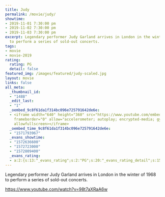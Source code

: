 ```yaml
---
title: Judy
permalink: /movie/judy/
showtime:
- 2019-11-01 7:30:00 pm
- 2019-11-02 7:30:00 pm
- 2019-11-03 7:30:00 pm
excerpt: Legendary performer Judy Garland arrives in London in the winter of 1968
  to perform a series of sold-out concerts.
tags:
- movie
- movie-2019
rating:
  rating: PG
  detail: false
featured_img: /images/featured/judy-scaled.jpg
layout: movie
links: false
all_meta:
  _thumbnail_id:
  - "1488"
  _edit_last:
  - "1"
  _oembed_9c8f61da1f314bc096e725791642de6e:
  - <iframe width="640" height="360" src="https://www.youtube.com/embed/98t7aXRaA6w?feature=oembed"
    frameborder="0" allow="accelerometer; autoplay; encrypted-media; gyroscope; picture-in-picture"
    allowfullscreen></iframe>
  _oembed_time_9c8f61da1f314bc096e725791642de6e:
  - "1571793967"
  _evans_showtime:
  - "1572636600"
  - "1572723000"
  - "1572809400"
  _evans_rating:
  - a:2:{s:13:"_evans_rating";s:2:"PG";s:20:"_evans_rating_detail";s:15:"Coarse Language";}
---
```


Legendary performer Judy Garland arrives in London in the winter of 1968 to perform a series of sold-out concerts.

https://www.youtube.com/watch?v=98t7aXRaA6w 